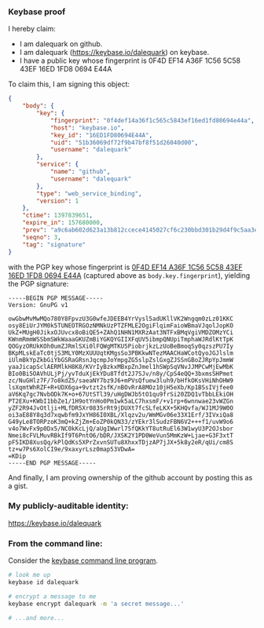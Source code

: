 ### Keybase proof

I hereby claim:

  * I am dalequark on github.
  * I am dalequark (https://keybase.io/dalequark) on keybase.
  * I have a public key whose fingerprint is 0F4D EF14 A36F 1C56 5C58  43EF 16ED 1FD8 0694 E44A

To claim this, I am signing this object:

```json
{
    "body": {
        "key": {
            "fingerprint": "0f4def14a36f1c565c5843ef16ed1fd80694e44a",
            "host": "keybase.io",
            "key_id": "16ED1FD80694E44A",
            "uid": "51b36069df72f9b47bf8f51d26040d00",
            "username": "dalequark"
        },
        "service": {
            "name": "github",
            "username": "dalequark"
        },
        "type": "web_service_binding",
        "version": 1
    },
    "ctime": 1397839651,
    "expire_in": 157680000,
    "prev": "a9c6ab602d623a13b812ccece4145027cf6c230bbd301b29d4f9c5aa3ebc3014",
    "seqno": 3,
    "tag": "signature"
}
```

with the PGP key whose fingerprint is
[0F4D EF14 A36F 1C56 5C58  43EF 16ED 1FD8 0694 E44A](https://keybase.io/dalequark)
(captured above as `body.key.fingerprint`), yielding the PGP signature:

```
-----BEGIN PGP MESSAGE-----
Version: GnuPG v1

owGbwMvMwMQo780Y8FpvzU3G0wfeJDEEB4YrVysl5adUKllVK2Wngqm0zLz01KKC
osy8EiUrJYM0k5TUNEOTRGOzNMNkUzPTZFMLE2OgiFlqimFaioWBmaVJqolJopKO
UkZ+MUgH0JikxOJUvcx8oBiQE5+ZAhQ1NHN1MXRzAat3NTFxBMqVgiVMDZOMzYCi
KWnmRmmWSSbmSWkWaaaGKUZmBiYGKQYGIIXFqUV5ibmpQNUpiTmphaWJRdlKtTpK
QOGyzORUkKOh0umZJRmlSXi0lFQWgMTKU5PiobrjkzLzUoBeBmoqSy0qzszPU7Iy
BKpMLskEaTc0tjS3MLY0MzXUUUqtKMgsSo3PBKkwNTezMAACHaWCotQyoJGJlslm
iUlmBkYpZkbGiYbGSRaGRsnJqcmpJoYmpgZG5slpZslGxgZJSSnGBoZJRpYpJmmW
yaaJicapSclAERMlkH8K8/KVrIyBzkxMBxpZnJmel1hSWpSqVNvJJMPCwMjEwMbK
BIo0Bi5OAVhULjPj/yvTduXjEkYDu8Tfdt2J7SJv/n8y/CpS4eQQ+3bxmsSHPmet
zc/NuGHlz7F/7o8kdZ5/saeaNY7bz9J6+mPVsQfuew3luh9/bHfkOKsVHiNhOHW9
lsXqmtWhRZF+R+UDX6ga+9vtzt2sfK/nBOvRrA8MOz10jH5eXb/Kp1BSsIVjfee0
aV6Kq7gc7NvbODk7K+o+67UtSTl39/uHgDWJb5tO1qu9frSi20ZDQ1vTbbLEkiOH
PT2EXu+KWbI1bbZe1/1H9otYnHo0Pm1wk5aLC7hxsmF/+v1rp+6wnnwae23vWZGn
yZF2R94JvOtlji+MLfDR5Xr0835rRt9jDUXt7fcSLfeLKX+5KHQvfa/WJ1MJ9W0O
oi3aE88Y8q3d7xqwbfm9JxYH86I0XBL/Xlqzv2u/WmMGv06e33X1Erf/3IVxiQa8
G49yLe8TORPzoK3mQ+kZjZm+EoZP0kQN33/zYEkr3lSudzFBN6V2+++f1/uvW9o6
v4o7WvFx9p0Dx5/NC0kKcLjQ/aUgIWwrl75fQKkYT8utRuEl63W1wyU3P2OJsbor
Nmei8cFVLMuvRBkIf9T6PntO6/bDR/JXSK2Y1PD0WeVun5MmKzW+Ljae+G3F3xtT
pF5IKD8XusQq/kPlQdKs5XPrZxvnSUTu8XhxxTDjzAP7jJX+5k8y2eR/qUi/cm8S
tz+w7Ps6XolCI9e/9xaxyrLsz0map53VDwA=
=KDip
-----END PGP MESSAGE-----

```

And finally, I am proving ownership of the github account by posting this as a gist.

### My publicly-auditable identity:

https://keybase.io/dalequark

### From the command line:

Consider the [keybase command line program](https://keybase.io/__/command_line/keybase).

```bash
# look me up
keybase id dalequark

# encrypt a message to me
keybase encrypt dalequark -m 'a secret message...'

# ...and more...
```
